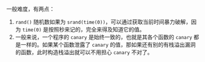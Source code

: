 一般难度，有两点：

1. `rand()` 随机数如果为 `srand(time(0))`，可以通过获取当前时间暴力破解，因为 `time(0)` 是按照秒来记的，完全来得及知道它的值。
2. 一般来说，一个程序的 `canary` 是始终一致的，也就是其各个函数的 `canary` 都是一样的。如果某个函数泄露了 `canary` 的值，那如果还有别的有栈溢出漏洞的函数，此时构造栈溢出就可以不用担心 `canary` 不对了。
